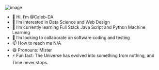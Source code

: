 ![image](/assets/images/your-image.jpg)
- 👋 Hi, I’m @Caleb-DA
- 👀 I’m interested in Data Science and Web Design
- 🌱 I’m currently learning Full Stack Java Script and  Python Machine Learning
- 💞️ I’m looking to collaborate on software coding and testing
- 📫 How to reach me N/A
- 😄 Pronouns: Mister
- ⚡ Fun fact: The Universe has evolved into something from nothing, and Time never stops.
